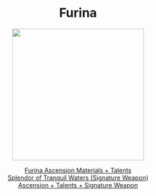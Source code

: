 <body>
  <div align="center">
    <h1> Furina </h1>
<img src="https://images-wixmp-ed30a86b8c4ca887773594c2.wixmp.com/f/4c61658e-d4be-4618-b1fa-e9594b9b6908/dgeschn-de283aa7-589a-4805-98ec-d7aa9474bfa1.png?token=eyJ0eXAiOiJKV1QiLCJhbGciOiJIUzI1NiJ9.eyJzdWIiOiJ1cm46YXBwOjdlMGQxODg5ODIyNjQzNzNhNWYwZDQxNWVhMGQyNmUwIiwiaXNzIjoidXJuOmFwcDo3ZTBkMTg4OTgyMjY0MzczYTVmMGQ0MTVlYTBkMjZlMCIsIm9iaiI6W1t7InBhdGgiOiJcL2ZcLzRjNjE2NThlLWQ0YmUtNDYxOC1iMWZhLWU5NTk0YjliNjkwOFwvZGdlc2Nobi1kZTI4M2FhNy01ODlhLTQ4MDUtOThlYy1kN2FhOTQ3NGJmYTEucG5nIn1dXSwiYXVkIjpbInVybjpzZXJ2aWNlOmZpbGUuZG93bmxvYWQiXX0.7iJZ8HvWTAkZKkJVOazDfxleecIGRWxI0fPLpjqLUao" width=300>
<p></p>
<a href="">Furina Ascension Materials + Talents</a><br>
<a href="">Splendor of Tranquil Waters (Signature Weapon)</a><br>
<a href="">Ascension + Talents + Signature Weapon</a>
  
  </div>
</body>
